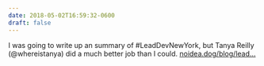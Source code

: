 ```yaml
---
date: 2018-05-02T16:59:32-0600
draft: false
---
```


I was going to write up an summary of #LeadDevNewYork, but Tanya Reilly (@whereistanya) did a much better job than I could. [noidea.dog/blog/lead…](https://noidea.dog/blog/leaddevnewyork2018)

